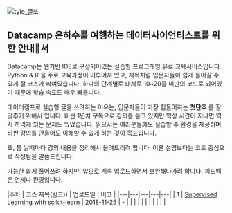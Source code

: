 <!-- _posts/2018-11-26-[글또][2]Datacamp_The Datascientist's Guide to the Galaxy.md -->

![tyle_글또](https://dl.dropbox.com/s/ks5nuq6pwll7pel/tyle-SLO-8-1543035462.png)

## Datacamp 은하수를 여행하는 데이터사이언티스트를 위한 안내서
Datacamp는 웹기반 IDE로 구성되어있는 실습형 프로그래밍 유료 교육서비스입니다.
Python & R 을 주로 교육과정이 이루어져 있고, 제목처럼 입문자들이 쉽게 들어갈 수 있게 잘 코스가 짜여있습니다.
하나의 단계별로 대체로 10~20줄 미만의 코드로 되어있기 때문에 학습 속도도 매우 빠릅니다.

데이터캠프로 실습형 글을 쓰려하는 이유는, 입문자들이 가장 힘들어하는 **첫단추** 를 잘 맞추기 위해서 입니다.
비싼 1년치 구독으로 강의를 듣고 있지만 막상 시간이 지나면 역시 까먹게 되는 문제도 있었습니다.
읽으시는 여러분들께도 실습할 수 환경을 제공하며, 비싼 강의를 안들어도 이해할 수 있게 하는 것이 목표입니다.

또, 틈 날때마다 강의 내용을 정리해서 올려드리려 합니다. 이론 설명보다는 코드 중심으로 작성됨을 말씀드립니다.

가능한 쉽게 풀어쓰려 하지만, 앞으로 계속 업로드하면서 보완해나가려 합니다.
피드백은 언제나 환영입니다.

|주차 | 코스 제목(링크))  | 업로드일  | 비고  |
|---|---|---|---|---|
| 1  | [Supervised Learning with scikit-learn](https://colab.research.google.com/drive/1E4AzpL29LxkneuzQVMDtv6w22mERDE1A)  |  2018-11-25  | - |
|   |   |   |   |
|   |   |   |   |
